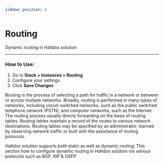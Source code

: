 ```yaml
---
sidebar_position: 0
---
```


# Routing

Dynamic routing in Haltdos solution

---

### **How to Use**:

1. Go to **Stack > Instances  > Routing**
2. Configure your settings
3. Click **Save Changes**


Routing is the process of selecting a path for traffic in a network or between or across multiple networks. Broadly, routing is performed in many types of networks, including circuit-switched networks, such as the public switched telephone network (PSTN), and computer networks, such as the Internet. The routing process usually directs forwarding on the basis of routing tables. Routing tables maintain a record of the routes to various network destinations. Routing tables may be specified by an administrator, learned by observing network traffic or built with the assistance of routing protocols.

Haltdos solution supports both static as well as dynamic routing. This section how to configure dynamic routing in Haltdos solution via various protocols such as BGP, RIP & OSFP